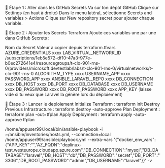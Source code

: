 📌 Étape 1 : Aller dans les GitHub Secrets
Va sur ton dépôt GitHub
Clique sur Settings (en haut à droite)
Dans le menu latéral, sélectionne Secrets and variables > Actions
Clique sur New repository secret pour ajouter chaque variable.


📌 Étape 2 : Ajouter les Secrets Terraform
Ajoute ces variables une par une dans GitHub Secrets :

Nom du Secret	Valeur à copier depuis terraform.tfvars
AZURE_CREDENTIALS xxxx
LAB_VIRTUAL_NETWORK_ID	/subscriptions/1eb5e572-df10-47a3-977e-b0ec272641e4/resourcegroups/t-clo-901-rns-0/providers/microsoft.devtestlab/labs/t-clo-901-rns-0/virtualnetworks/t-clo-901-rns-0
ALGORITHM_TYPE	xxxx
USERNAME_APP	xxxx
PASSWORD_APP	xxxx
ANSIBLE_LARAVEL_REPO	xxxx
DB_CONNECTION	xxxx
DB_HOST	xxxx
DB_PORT	xxxx
DB_DATABASE	xxxx
DB_USERNAME	xxxx
DB_PASSWORD	xxxx
DB_ROOT_PASSWORD	xxxx
APP_KEY	(laisse vide si tu veux que Laravel la génère lors du déploiement)


📌 Étape 3 : Lancer le deploiement 
 Initialize Terraform : terraform init
 Destroy Previous Infrastructure : terraform destroy -auto-approve
 Plan Deployment : terraform plan -out=tfplan
 Apply Deployment : terraform apply -auto-approve tfplan



 /home/appuser99/.local/bin/ansible-playbook -i ~/ansible/inventories/hosts.yml, --connection=local /home/appuser99/ansible/playbook.yml --extra-vars '{"docker_env_vars":{"APP_KEY":"","AZ_FQDN":"deplinux-test.westeurope.cloudapp.azure.com","DB_CONNECTION":"mysql","DB_DATABASE":"laravel","DB_HOST":"db","DB_PASSWORD":"secret","DB_PORT":"3306","DB_ROOT_PASSWORD":"admin","DB_USERNAME":"laravel"}}' -v